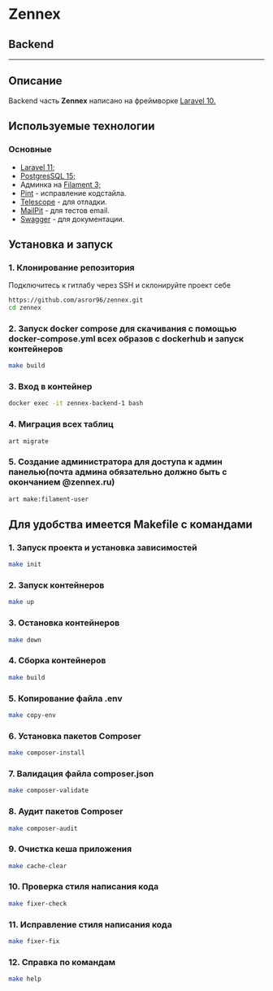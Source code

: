 # Zennex
## Backend
___
## Описание

Backend часть **Zennex** написано на фреймворке [Laravel 10.](https://laravel.com/docs/10.x)

## Используемые технологии

### Основные

- [Laravel 11;](https://laravel.com/docs/11.x)
- [PostgresSQL 15;](https://www.postgresql.org/docs/)
- Админка на [Filament 3;](https://filamentphp.com/docs/3.x/panels/installation)
- [Pint](https://laravel.com/docs/11.x/pint) - исправление кодстайла.
- [Telescope](https://laravel.com/docs/11.x/telescope) - для отладки.
- [MailPit](https://github.com/axllent/mailpit) - для тестов email.
- [Swagger](https://swagger.io/docs/specification/about/) - для документации.

## Установка и запуск
### 1. Клонирование репозитория

Подключитесь к гитлабу через SSH и склонируйте проект себе

```bash
https://github.com/asror96/zennex.git
cd zennex
```
### 2. Запуск docker compose для скачивания с помощью docker-compose.yml всех образов с dockerhub и запуск контейнеров
```bash
make build
```

### 3. Вход в контейнер
```bash
docker exec -it zennex-backend-1 bash
```
### 4. Миграция всех таблиц
```bash
art migrate
```

### 5. Создание администратора для доступа к админ панелью(почта админа обязательно должно быть с окончанием @zennex.ru)
```bash
art make:filament-user
```

## Для удобства имеется Makefile с командами
### 1. Запуск проекта и установка зависимостей
```bash
make init
```
### 2. Запуск контейнеров
```bash
make up
```
### 3. Остановка контейнеров
```bash
make down
```
### 4. Сборка контейнеров
```bash
make build
```

### 5. Копирование файла .env
```bash
make copy-env
```

### 6. Установка пакетов Composer
```bash
make composer-install
```

### 7. Валидация файла composer.json
```bash
make composer-validate
```

### 8. Аудит пакетов Composer
```bash
make composer-audit
```

### 9. Очистка кеша приложения
```bash
make cache-clear
```

### 10. Проверка стиля написания кода
```bash
make fixer-check
```

### 11. Исправление стиля написания кода
```bash
make fixer-fix
```

### 12. Справка по командам
```bash
make help
```
